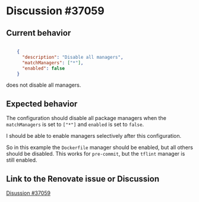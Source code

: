 # Discussion #37059

## Current behavior

```json

    {
      "description": "Disable all managers",
      "matchManagers": ["*"],
      "enabled": false
    }

```

does not disable all managers.

## Expected behavior

The configuration should disable all package managers when the `matchManagers` is set to `["*"]` and `enabled` is set to `false`.

I should be able to enable managers selectively after this configuration.

So in this example the `Dockerfile` manager should be enabled, but all others should be disabled. This works for `pre-commit`, but the `tflint` manager is still enabled.

## Link to the Renovate issue or Discussion

[Disussion #37059](https://github.com/renovatebot/renovate/discussions/37059)

